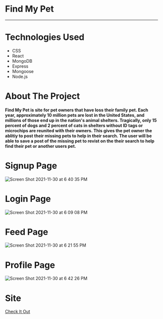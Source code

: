# Find My Pet
***

# Technologies Used
- CSS
- React
- MongoDB
- Express
- Mongoose
- Node.js


# About The Project
#### Find My Pet is site for pet owners that have loss their family pet. Each year, approximately 10 million pets are lost in the United States, and millions of those end up in the nation's animal shelters. Tragically, only 15 percent of dogs and 2 percent of cats in shelters without ID tags or microchips are reunited with their owners. This gives the pet owner the ablitiy to post their missing pets to help in their search. The user will be able to save a post of the missing pet to revist on the their search to help find their pet or another users pet. 

# Signup Page
![Screen Shot 2021-11-30 at 6 40 35 PM](https://user-images.githubusercontent.com/89040369/144145500-1da32fcc-db9d-4924-9e28-095d92c6c6b3.png)

# Login Page
![Screen Shot 2021-11-30 at 6 09 08 PM](https://user-images.githubusercontent.com/89040369/144145529-2cc423d9-f550-4f0d-b7ee-dbe29445d982.png)

# Feed Page
![Screen Shot 2021-11-30 at 6 21 55 PM](https://user-images.githubusercontent.com/89040369/144145560-11f2f473-2e42-4e22-bf0b-c73d98cd8bd4.png)

# Profile Page
![Screen Shot 2021-11-30 at 6 42 26 PM](https://user-images.githubusercontent.com/89040369/144145673-a2850a12-de9b-4255-a723-fcd9e0950bbe.png)

# Site
[Check It Out](https://git.heroku.com/adoptapetanywhere.git)
